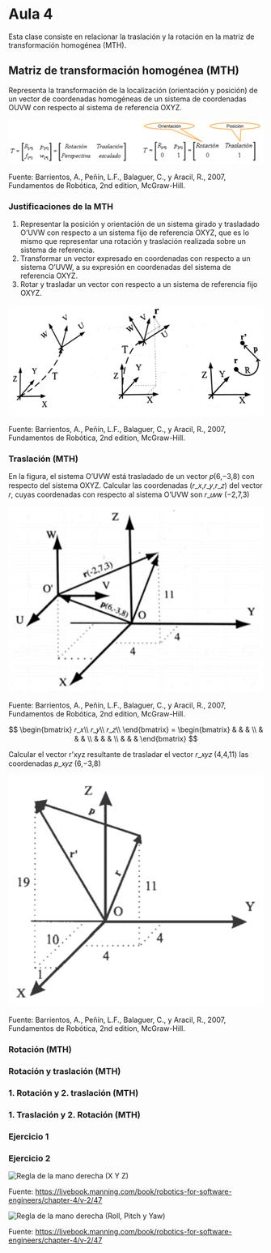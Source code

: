 <h1>Aula 4</h1>

Esta clase consiste en relacionar la traslación y la rotación en la matriz de transformación homogénea (MTH).

<h2>Matriz de transformación homogénea (MTH)</h2>

Representa la transformación de la localización (orientación y posición) de un vector de coordenadas homogéneas de un sistema de coordenadas OUVW con respecto al sistema de referencia OXYZ.

![MTH](image.png)

Fuente: Barrientos, A., Peñín, L.F., Balaguer, C., y Aracil, R., 2007, Fundamentos de Robótica, 2nd edition, McGraw-Hill.

<h3>Justificaciones de la MTH</h3>

1. Representar la posición y orientación de un sistema girado y trasladado O’UVW con respecto a un sistema fijo de referencia OXYZ, que es lo mismo que representar una rotación y traslación realizada sobre un sistema de referencia.
2. Transformar un vector expresado en coordenadas con respecto a un sistema O’UVW, a su expresión en coordenadas del sistema de referencia OXYZ.
3. Rotar y trasladar un vector con respecto a un sistema de referencia fijo OXYZ.

![Características MTH](image-1.png)

Fuente: Barrientos, A., Peñín, L.F., Balaguer, C., y Aracil, R., 2007, Fundamentos de Robótica, 2nd edition, McGraw-Hill.

<h3>Traslación (MTH)</h3>

En la figura, el sistema O’UVW está trasladado de un vector 𝑝(6,−3,8) con respecto del sistema OXYZ. Calcular las coordenadas (𝑟_𝑥,𝑟_𝑦,𝑟_𝑧) del vector 𝑟, cuyas coordenadas con respecto al sistema O’UVW son 𝑟_𝑢𝑣𝑤 (−2,7,3)

![Traslación1](image-2.png)

Fuente: Barrientos, A., Peñín, L.F., Balaguer, C., y Aracil, R., 2007, Fundamentos de Robótica, 2nd edition, McGraw-Hill.

$$
\begin{bmatrix}
𝑟_𝑥\\ 
𝑟_𝑦\\ 
𝑟_𝑧\\ 
\end{bmatrix} = \begin{bmatrix}
 &  &  & \\ 
 &  &  & \\ 
 &  &  & \\ 
 &  &  & 
\end{bmatrix}
$$


Calcular el vector r’xyz resultante de trasladar el vector 𝑟_𝑥𝑦𝑧 (4,4,11) las coordenadas 𝑝_𝑥𝑦𝑧 (6,−3,8)

![Traslación2](image-3.png)

Fuente: Barrientos, A., Peñín, L.F., Balaguer, C., y Aracil, R., 2007, Fundamentos de Robótica, 2nd edition, McGraw-Hill.

<h3>Rotación (MTH)</h3>


<h3>Rotación y traslación (MTH)</h3>

<h3>1. Rotación y 2. traslación (MTH)</h3>

<h3>1. Traslación y 2. Rotación (MTH)</h3>


<h3>Ejercicio 1</h3>


<h3>Ejercicio 2</h3>





<img src="https://drek4537l1klr.cloudfront.net/bihlmaier/v-2/Figures/CH04_F03_bihlmaier-right_hand_rule_partial.png" alt="Regla de la mano derecha (X Y Z)" caption="Hola"/>

Fuente: https://livebook.manning.com/book/robotics-for-software-engineers/chapter-4/v-2/47

<img src="https://drek4537l1klr.cloudfront.net/bihlmaier/v-2/Figures/CH04_F04_bihlmaier-right_hand_rule.png" alt="Regla de la mano derecha (Roll, Pitch y Yaw)" caption="Hola"/>

Fuente: https://livebook.manning.com/book/robotics-for-software-engineers/chapter-4/v-2/47


<img src="" alt="" caption="Hola"/>


<img src="" alt="" caption="Hola"/>


<img src="" alt="" caption="Hola"/>

<img src="" alt="" caption="Hola"/>